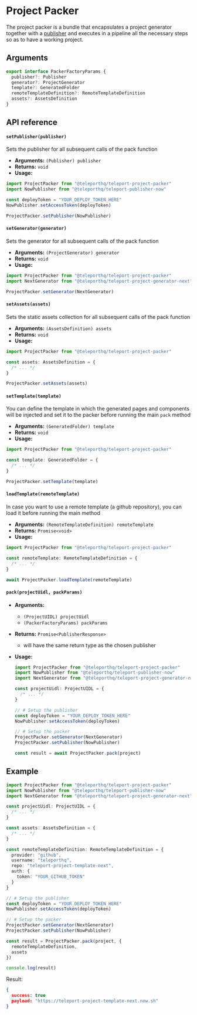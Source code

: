 # Project Packer

The project packer is a bundle that encapsulates a project generator together with a [publisher](/project-generators/publishers.html) and executes in a pipeline all the necessary steps so as to have a working project.

## Arguments

```typescript
export interface PackerFactoryParams {
  publisher?: Publisher
  generator?: ProjectGenerator
  template?: GeneratedFolder
  remoteTemplateDefinition?: RemoteTemplateDefinition
  assets?: AssetsDefinition
}
```

## API reference

#### `setPublisher(publisher)`
Sets the publisher for all subsequent calls of the pack function
- **Arguments:** `(Publisher) publisher`
- **Returns:** `void`
- **Usage:**

```ts
import ProjectPacker from "@teleporthq/teleport-project-packer"
import NowPublisher from "@teleporthq/teleport-publisher-now"

const deployToken = "YOUR_DEPLOY_TOKEN_HERE"
NowPublisher.setAccessToken(deployToken)

ProjectPacker.setPublisher(NowPublisher)
```

#### `setGenerator(generator)`
Sets the generator for all subsequent calls of the pack function
- **Arguments:** `(ProjectGenerator) generator`
- **Returns:** `void`
- **Usage:**
```ts
import ProjectPacker from "@teleporthq/teleport-project-packer"
import NextGenerator from "@teleporthq/teleport-project-generator-next"

ProjectPacker.setGenerator(NextGenerator)
```

#### `setAssets(assets)`
Sets the static assets collection for all subsequent calls of the pack function
- **Arguments:** `(AssetsDefinition) assets`
- **Returns:** `void`
- **Usage:**
```ts
import ProjectPacker from "@teleporthq/teleport-project-packer"

const assets: AssetsDefinition = {
  /* ... */
}

ProjectPacker.setAssets(assets)
```

#### `setTemplate(template)`
You can define the template in which the generated pages and components will be injected and set it to the packer before running the main `pack` method
- **Arguments:** `(GeneratedFolder) template`
- **Returns:** `void`
- **Usage:**
```ts
import ProjectPacker from "@teleporthq/teleport-project-packer"

const template: GeneratedFolder = {
  /* ... */
}

ProjectPacker.setTemplate(template)
```

#### `loadTemplate(remoteTemplate)`
In case you want to use a remote template (a github repository), you can load it before running the main method
- **Arguments:** `(RemoteTemplateDefinition) remoteTemplate`
- **Returns:** `Promise<void>`
- **Usage:**
```ts
import ProjectPacker from "@teleporthq/teleport-project-packer"

const remoteTemplate: RemoteTemplateDefinition = {
  /* ... */
}

await ProjectPacker.loadTemplate(remoteTemplate)
```

#### `pack(projectUidl, packParams)`

- **Arguments:**

  - `(ProjectUIDL) projectUidl`
  - `(PackerFactoryParams) packParams`

- **Returns:** `Promise<PublisherResponse>`
  - will have the same return type as the chosen publisher
- **Usage:**

  ```ts
  import ProjectPacker from "@teleporthq/teleport-project-packer"
  import NowPublisher from "@teleporthq/teleport-publisher-now"
  import NextGenerator from "@teleporthq/teleport-project-generator-next"

  const projectUidl: ProjectUIDL = {
    /* ... */
  }

  // # Setup the publisher
  const deployToken = "YOUR_DEPLOY_TOKEN_HERE"
  NowPublisher.setAccessToken(deployToken)

  // # Setup the packer
  ProjectPacker.setGenerator(NextGenerator)
  ProjectPacker.setPublisher(NowPublisher)

  const result = await ProjectPacker.pack(project)
  ```

## Example

```ts
import ProjectPacker from "@teleporthq/teleport-project-packer"
import NowPublisher from "@teleporthq/teleport-publisher-now"
import NextGenerator from "@teleporthq/teleport-project-generator-next"

const projectUidl: ProjectUIDL = {
  /* ... */
}

const assets: AssetsDefinition = {
  /* ... */
}

const remoteTemplateDefinition: RemoteTemplateDefinition = {
  provider: "github",
  username: "teleporthq",
  repo: "teleport-project-template-next",
  auth: {
    token: "YOUR_GITHUB_TOKEN"
  }
}

// # Setup the publisher
const deployToken = "YOUR_DEPLOY_TOKEN_HERE"
NowPublisher.setAccessToken(deployToken)

// # Setup the packer
ProjectPacker.setGenerator(NextGenerator)
ProjectPacker.setPublisher(NowPublisher)

const result = ProjectPacker.pack(project, {
  remoteTemplateDefinition,
  assets
})

console.log(result)
```
Result:
```json
{
  success: true
  payload: "https://teleport-project-template-next.now.sh"
}
```
